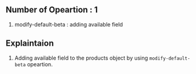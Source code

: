 ## Number of Opeartion : 1

1. modify-default-beta : adding available field

## Explaintaion

1. Adding available field to the products object by using `modify-default-beta` opeartion.
